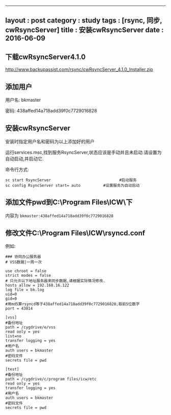 
---
layout : post
category : study
tags : [rsync, 同步, cwRsyncServer]
title : 安装cwRsyncServer
date : 2016-06-09
---


## 下载cwRsyncServer4.1.0<a id="orgheadline11"></a>

<http://www.backupassist.com/rsync/cwRsyncServer_4.1.0_Installer.zip>

## 添加用户<a id="orgheadline12"></a>

用户名: bkmaster

密码: 438affed14a718add39f0c7729016828

## 安装cwRsyncServer<a id="orgheadline13"></a>

安装时指定用户名和密码为以上添加好的用户

运行services.msc,找到服务RsyncServer,状态应该是手动并且未启动.请设置为自动启动,并启动它.

命令行方式:

    sc start RsyncServer                              #启动服务
    sc config RsyncServer start= auto          #设置服务为自动启动

## 添加文件pwd到C:\Program Files\ICW\\下<a id="orgheadline14"></a>

内容为 `bkmaster:438affed14a718add39f0c7729016828` 

## 修改文件C:\Program Files\ICW\rsyncd.conf<a id="orgheadline15"></a>

例如:

    ### 协同办公服务器
    # VSS数据|一周一次
    
    use chroot = false
    strict modes = false
    # 只允许以下地址服务器来同步数据,请根据实际情况修改.
    hosts allow = 192.168.16.122
    log file = bk.log
    uid=0
    gid=0
    #用md5算rsyncd等于438affed14a718add39f0c7729016828,取前5位数字
    port = 43814 
    
    [vss]
    #备份地址
    path = /cygdrive/e/vss
    read only = yes
    list=no
    transfer logging = yes 
    #用户名
    auth users = bkmaster 
    #密码文件
    secrets file = pwd 
    
    [test]
    #备份地址
    path = /cygdrive/c/program files/icw/etc
    read only = yes 
    transfer logging = yes 
    #用户名
    auth users = bkmaster
    #密码文件
    secrets file = pwd
